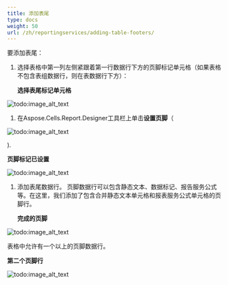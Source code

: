 ```yaml
---
title: 添加表尾
type: docs
weight: 50
url: /zh/reportingservices/adding-table-footers/
---
```


要添加表尾：

1. 选择表格中第一列左侧紧跟着第一行数据行下方的页脚标记单元格（如果表格不包含表组数据行，则在表数据行下方）： 

   **选择表尾标记单元格** 

![todo:image_alt_text](adding-table-footers_1.png)




1. 在Aspose.Cells.Report.Designer工具栏上单击**设置页脚**（

![todo:image_alt_text](adding-table-footers_2.png)

). 

**页脚标记已设置** 

![todo:image_alt_text](adding-table-footers_3.png)




1. 添加表尾数据行。
   页脚数据行可以包含静态文本、数据标记、报告服务公式等。在这里，我们添加了包含合并静态文本单元格和报表服务公式单元格的页脚行。 

   **完成的页脚** 

![todo:image_alt_text](adding-table-footers_4.png)



表格中允许有一个以上的页脚数据行。

**第二个页脚行** 

![todo:image_alt_text](adding-table-footers_5.png)
